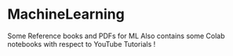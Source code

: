 # MachineLearning
Some Reference books and PDFs for ML 
Also contains some Colab notebooks with respect to YouTube Tutorials !
